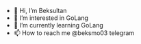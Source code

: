 - 👋 Hi, I’m Beksultan
- 👀 I’m interested in GoLang
- 🌱 I’m currently learning GoLang
- 📫 How to reach me @beksmo03 telegram

<!---
beksmo31/beksmo31 is a ✨ special ✨ repository because its `README.md` (this file) appears on your GitHub profile.
You can click the Preview link to take a look at your changes.
--->

